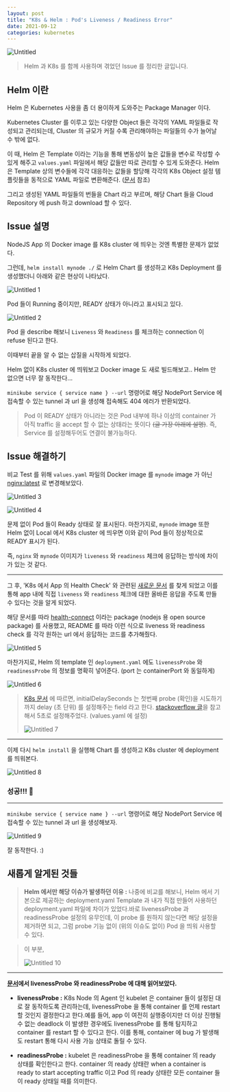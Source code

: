 ```yaml
---
layout: post
title: "K8s & Helm : Pod's Liveness / Readiness Error"
date: 2021-09-12
categories: kubernetes
---
```


![Untitled](https://user-images.githubusercontent.com/52827441/163084789-44f147de-f511-4829-9c65-1ea6abf0681e.png)

> Helm 과 K8s 를 함께 사용하며 겪었던 Issue 를 정리한 글입니다.
> 

## Helm 이란

Helm 은 Kubernetes 사용을 좀 더 용이하게 도와주는 Package Manager 이다.

Kubernetes Cluster 를 이루고 있는 다양한 Object 들은 각각의 YAML 파일들로 작성되고 관리되는데, Cluster 의 규모가 커질 수록 관리해야하는 파일들의 수가 늘어날 수 밖에 없다.

이 때, Helm 은 Template 이라는 기능을 통해 변동성이 높은 값들을 변수로 작성할 수 있게 해주고 `values.yaml` 파일에서 해당 값들만 따로 관리할 수 있게 도와준다. Helm 은 Template 상의 변수들에 각각 대응하는 값들을 할당해 각각의 K8s Object 설정 템플릿들을 동적으로 YAML 파일로 변환해준다. ([문서](https://helm.sh/ko/docs/chart_best_practices/templates/) 참조)

그리고 생성된 YAML 파일들의 번들을 Chart 라고 부르며, 해당 Chart 들을 Cloud Repository 에 push 하고 download 할 수 있다.

## Issue 설명

NodeJS App 의 Docker image 를 K8s cluster 에 띄우는 것엔 특별한 문제가 없었다.

그런데,
`helm install mynode ./`
로 Helm Chart 를 생성하고 K8s Deployment 를 생성했더니 아래와 같은 현상이 나타났다.

![Untitled 1](https://user-images.githubusercontent.com/52827441/163084748-972290db-f3d0-4248-977a-2e8460277af0.png)

Pod 들이 Running 중이지만, READY 상태가 아니라고 표시되고 있다.

![Untitled 2](https://user-images.githubusercontent.com/52827441/163084758-9fd4793e-412c-4bbc-8bec-7a544aa26ae4.png)

Pod 을 describe 해보니 `Liveness` 와 `Readiness` 를 체크하는 connection 이 refuse 된다고 한다.

이때부터 끝을 알 수 없는 삽질을 시작하게 되었다.

Helm 없이 K8s cluster 에 띄워보고 Docker image 도 새로 빌드해보고..
Helm 만 없으면 너무 잘 동작한다...

`minikube service { service name } --url`
명령어로 해당 NodePort Service 에 접속할 수 있는 tunnel 과 url 을 생성해 접속해도 404 에러가 반환되었다.

> Pod 이 READY 상태가 아니라는 것은 Pod 내부에 하나 이상의 container 가 아직 traffic 을 accept 할 수 없는 상태라는 뜻이다 ~~(글 가장 아래에 설명)~~.  즉,  Service 를 설정해두어도 연결이 불가능하다.
> 

## Issue 해결하기

비교 Test 를 위해 `values.yaml` 파일의 Docker image 를 `mynode` image 가 아닌  [nginx:latest](https://hub.docker.com/_/nginx) 로 변경해보았다.

![Untitled 3](https://user-images.githubusercontent.com/52827441/163084765-b5743fa4-ade9-4556-988d-a8ffb9b3e7ac.png)

![Untitled 4](https://user-images.githubusercontent.com/52827441/163084768-2cfc03c5-fb93-4712-8623-d99873da7920.png)

문제 없이 Pod 들이 Ready 상태로 잘 표시된다.
마찬가지로, `mynode` image 또한 Helm 없이 Local 에서 K8s cluster 에 띄우면 이와 같이 Pod 들이 정상적으로 READY 표시가 된다.

즉, `nginx` 와 `mynode` 이미지가 `liveness` 와 `readiness` 체크에 응답하는 방식에 차이가 있는 것 같다.

---

그 후, 'K8s 에서 App 의 Health Check' 와 관련된 [새로운 문서](https://developer.ibm.com/tutorials/health-checking-kubernetes-nodejs-application) 를 찾게 되었고 이를 통해  app 내에 직접 `liveness` 와 `readiness` 체크에 대한 올바른 응답을 주도록 만들 수 있다는 것을 알게 되었다.

해당 문서를 따라 [health-connect](https://www.npmjs.com/package/@cloudnative/health-connect) 이라는  package (nodejs 용 open source package) 를 사용했고,
README 를 따라 이런 식으로 liveness 와 readiness check 를 각각 원하는 url 에서 응답하는 코드를 추가해줬다.

![Untitled 5](https://user-images.githubusercontent.com/52827441/163084775-a5361d3d-6ff0-4e96-a99d-8c71f2fac231.png)

마찬가지로, Helm 의 template 인 `deployment.yaml` 에도 `livenessProbe` 와 `readinessProbe` 의 정보를 명확히 넣어준다. (port 는 containerPort 와 동일하게)

![Untitled 6](https://user-images.githubusercontent.com/52827441/163084778-234b9e77-a0df-4242-b1d8-0651319a1ad2.png)

> [K8s 문서](https://kubernetes.io/docs/tasks/configure-pod-container/configure-liveness-readiness-startup-probes/#define-a-liveness-command) 에 따르면, initialDelaySeconds 는 첫번째 probe (확인)을 시도하기까지 delay (초 단위) 를 설정해주는 field 라고 한다.
[stackoverflow 글](https://stackoverflow.com/questions/48540929/kubernetes-readiness-probe-failed-error/68481541#68481541)을 참고해서 5초로 설정해주었다. (values.yaml 에 설정)
> 
> 
> ![Untitled 7](https://user-images.githubusercontent.com/52827441/163084781-92ecfbf5-d690-4203-8c83-feb3c461d604.png)
> 

---

이제 다시 `helm install` 을 실행해 Chart 를 생성하고 K8s cluster 에 deployment 를 띄워본다.

![Untitled 8](https://user-images.githubusercontent.com/52827441/163084782-cf8ce9ed-33f7-47b0-9746-223aa0142fbf.png)

### 성공!!! 🤩

---

`minikube service { service name } --url`
명령어로 해당 NodePort Service 에 접속할 수 있는 tunnel 과 url 을 생성해보자.

![Untitled 9](https://user-images.githubusercontent.com/52827441/163084785-1ab8838b-103b-466a-8470-e9a11168a7b3.png)

잘 동작한다. :)

## 새롭게 알게된 것들

> **Helm 에서만 해당 이슈가 발생하던 이유 :**
나중에 비교를 해보니,
Helm 에서 기본으로 제공하는 deployment.yaml Template 과 내가 직접 만들어 사용하던 deployment.yaml 파일에 차이가 있었다.바로 livenessProbe 과  readinessProbe 설정의 유무인데,
이 probe 를 원하지 않는다면 해당 설정을 제거하면 되고, 그럼 probe 기능 없이 (위의 이슈도 없이) Pod 을 띄워 사용할 수 있다.

> 이 부분,
> 
> 
> ![Untitled 10](https://user-images.githubusercontent.com/52827441/163084786-f7bf2bbc-9b39-43f3-8150-37af9a74241a.png)
> 

---

 **[문서](https://kubernetes.io/docs/tasks/configure-pod-container/configure-liveness-readiness-startup-probes/#define-a-liveness-command)에서 livenessProbe 와 readinessProbe 에 대해 읽어보았다.**
- **livenessProbe :**
K8s Node 의 Agent 인 kubelet 은 container 들이 설정된 대로 잘 동작하도록 관리하는데, livenessProbe 을 통해 container 를 언제 restart 할 것인지 결정한다고 한다.예를 들어, app 이 여전히 실행중이지만 더 이상 진행될 수 없는 deadlock 이 발생한 경우에도 livenessProbe 를 통해 탐지하고 container 를 restart 할 수 있다고 한다.
이를 통해, container 에 bug 가 발생해도 restart 통해 다시 사용 가능 상태로 돌릴 수 있다.

- **readinessProbe :**
kubelet 은 readinessProbe 을 통해 container 의 ready 상태를 확인한다고 한다.
container 의 ready 상태란 when a container is ready to start accepting traffic 이고
Pod 의 ready 상태란 모든 container 들이 ready 상태일 때를 의미한다.

